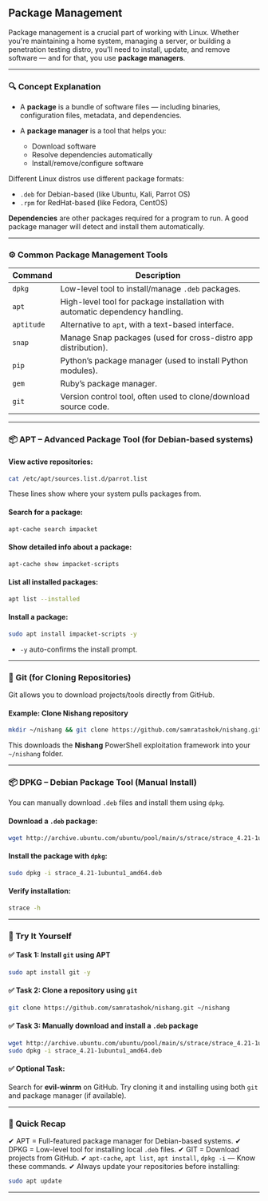 ## Package Management

Package management is a crucial part of working with Linux. Whether you're maintaining a home system, managing a server, or building a penetration testing distro, you’ll need to install, update, and remove software — and for that, you use **package managers**.

---

### 🔍 Concept Explanation

* A **package** is a bundle of software files — including binaries, configuration files, metadata, and dependencies.
* A **package manager** is a tool that helps you:

  * Download software
  * Resolve dependencies automatically
  * Install/remove/configure software

Different Linux distros use different package formats:

* `.deb` for Debian-based (like Ubuntu, Kali, Parrot OS)
* `.rpm` for RedHat-based (like Fedora, CentOS)

**Dependencies** are other packages required for a program to run. A good package manager will detect and install them automatically.

---

### ⚙️ Common Package Management Tools

| Command    | Description                                                                  |
| ---------- | ---------------------------------------------------------------------------- |
| `dpkg`     | Low-level tool to install/manage `.deb` packages.                            |
| `apt`      | High-level tool for package installation with automatic dependency handling. |
| `aptitude` | Alternative to `apt`, with a text-based interface.                           |
| `snap`     | Manage Snap packages (used for cross-distro app distribution).               |
| `pip`      | Python’s package manager (used to install Python modules).                   |
| `gem`      | Ruby’s package manager.                                                      |
| `git`      | Version control tool, often used to clone/download source code.              |

---

### 📦 APT – Advanced Package Tool (for Debian-based systems)

#### View active repositories:

```bash
cat /etc/apt/sources.list.d/parrot.list
```

These lines show where your system pulls packages from.

#### Search for a package:

```bash
apt-cache search impacket
```

#### Show detailed info about a package:

```bash
apt-cache show impacket-scripts
```

#### List all installed packages:

```bash
apt list --installed
```

#### Install a package:

```bash
sudo apt install impacket-scripts -y
```

* `-y` auto-confirms the install prompt.

---

### 📂 Git (for Cloning Repositories)

Git allows you to download projects/tools directly from GitHub.

#### Example: Clone Nishang repository

```bash
mkdir ~/nishang && git clone https://github.com/samratashok/nishang.git ~/nishang
```

This downloads the **Nishang** PowerShell exploitation framework into your `~/nishang` folder.

---

### 📦 DPKG – Debian Package Tool (Manual Install)

You can manually download `.deb` files and install them using `dpkg`.

#### Download a `.deb` package:

```bash
wget http://archive.ubuntu.com/ubuntu/pool/main/s/strace/strace_4.21-1ubuntu1_amd64.deb
```

#### Install the package with `dpkg`:

```bash
sudo dpkg -i strace_4.21-1ubuntu1_amd64.deb
```

#### Verify installation:

```bash
strace -h
```

---

### 🧪 Try It Yourself

#### ✅ Task 1: Install `git` using APT

```bash
sudo apt install git -y
```

#### ✅ Task 2: Clone a repository using `git`

```bash
git clone https://github.com/samratashok/nishang.git ~/nishang
```

#### ✅ Task 3: Manually download and install a `.deb` package

```bash
wget http://archive.ubuntu.com/ubuntu/pool/main/s/strace/strace_4.21-1ubuntu1_amd64.deb
sudo dpkg -i strace_4.21-1ubuntu1_amd64.deb
```

#### ✅ Optional Task:

Search for **evil-winrm** on GitHub. Try cloning it and installing using both `git` and package manager (if available).

---

### 🧠 Quick Recap

✔ APT = Full-featured package manager for Debian-based systems.
✔ DPKG = Low-level tool for installing local `.deb` files.
✔ GIT = Download projects from GitHub.
✔ `apt-cache`, `apt list`, `apt install`, `dpkg -i` — Know these commands.
✔ Always update your repositories before installing:

```bash
sudo apt update
```

---
